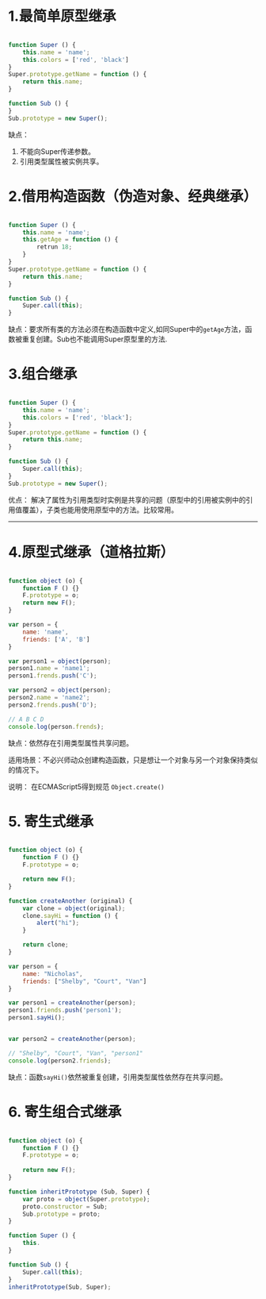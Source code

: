 # 1.最简单原型继承

```javascript

function Super () {
    this.name = 'name';
    this.colors = ['red', 'black']
}
Super.prototype.getName = function () {
    return this.name;
}

function Sub () {
}
Sub.prototype = new Super();
```

缺点：

1. 不能向Super传递参数。
2. 引用类型属性被实例共享。


# 2.借用构造函数（伪造对象、经典继承）



```javascript

function Super () {
    this.name = 'name';
    this.getAge = function () {
        retrun 18;
    }
}
Super.prototype.getName = function () {
    return this.name;
}

function Sub () {
    Super.call(this);
}

```
缺点：要求所有类的方法必须在构造函数中定义,如同Super中的`getAge`方法，函数被重复创建。Sub也不能调用Super原型里的方法.


# 3.组合继承

```javascript

function Super () {
    this.name = 'name';
    this.colors = ['red', 'black'];
}
Super.prototype.getName = function () {
    return this.name;
}

function Sub () {
    Super.call(this);
}
Sub.prototype = new Super();

```
优点： 解决了属性为引用类型时实例是共享的问题（原型中的引用被实例中的引用值覆盖），子类也能用使用原型中的方法。比较常用。

---

# 4.原型式继承（道格拉斯）

```javascript

function object (o) {
    function F () {}
    F.prototype = o;
    return new F();
}

var person = {
    name: 'name',
    friends: ['A', 'B']
}

var person1 = object(person);
person1.name = 'name1';
person1.frends.push('C');

var person2 = object(person);
person2.name = 'name2';
person2.frends.push('D');

// A B C D
console.log(person.frends);
```

缺点：依然存在引用类型属性共享问题。

适用场景：不必兴师动众创建构造函数，只是想让一个对象与另一个对象保持类似的情况下。

说明： 在ECMAScript5得到规范 `Object.create()`


# 5. 寄生式继承

```javascript

function object (o) {
    function F () {}
    F.prototype = o;

    return new F();
}

function createAnother (original) {
    var clone = object(original);
    clone.sayHi = function () {
        alert("hi");
    }

    return clone;
}

var person = {
    name: "Nicholas",
    friends: ["Shelby", "Court", "Van"]
}

var person1 = createAnother(person);
person1.friends.push('person1');
person1.sayHi();


var person2 = createAnother(person);

// "Shelby", "Court", "Van", "person1"
console.log(person2.friends);
```

缺点：函数`sayHi()`依然被重复创建，引用类型属性依然存在共享问题。


# 6. 寄生组合式继承

```javascript

function object (o) {
    function F () {}
    F.prototype = o;
    
    return new F();
}

function inheritPrototype (Sub, Super) {
    var proto = object(Super.prototype);
    proto.constructor = Sub;
    Sub.prototype = proto;
}

function Super () {
    this.
}

function Sub () {
    Super.call(this);
}
inheritPrototype(Sub, Super);

```






